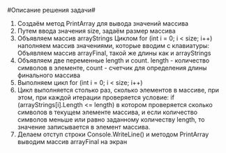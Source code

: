 #Описание решения задачи#

1. Создаём метод PrintArray для вывода значений массива 
2. Путем ввода значения size, задаём размер массива 
3. Объявляем массив arrayStrings Циклом for (int i = 0; i < size; i++) наполняем массив значениями, которые вводим с клавиатуры: Объявляем массив arrayFinal, такой же длины как и arrayStrings 
4. Объявляем две переменные length и count. length - количество символов в элементе, count - счетчик для определения длины финального массива 
5. Выполняем цикл for (int i = 0; i < size; i++) 
6. Цикл выполняется столько раз, сколько элементов в массиве, при этом, при каждой итерации проверяется условие: if (arrayStrings[i].Length <= length) в котором проверяется сколько символов в текущем элементе массива, и если количество символов меньше или равно заданному количеству length, то значение записывается в элемент массива. 
7. Делаем отступ строки Console.WriteLine() и методом PrintArray выводим массив arrayFinal на экран
